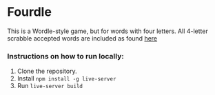 # Fourdle

This is a Wordle-style game, but for words with four letters. All 4-letter scrabble accepted words are included as found [here](https://scrabble.collinsdictionary.com/word-lists/four-letter-words-in-scrabble/)


### Instructions on how to run locally:

1. Clone the repository.
2. Install `npm install -g live-server`
3. Run `live-server build`

